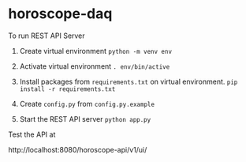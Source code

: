 # horoscope-daq

To run REST API Server

1. Create virtual environment
`python -m venv env`

2. Activate virtual environment
`. env/bin/active`

3. Install packages from `requirements.txt` on virtual environment.
`pip install -r requirements.txt`

4. Create `config.py` from `config.py.example`

5. Start the REST API server
`python app.py`

Test the API at 

http://localhost:8080/horoscope-api/v1/ui/
